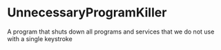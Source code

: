 # UnnecessaryProgramKiller
A program that shuts down all programs and services that we do not use with a single keystroke
